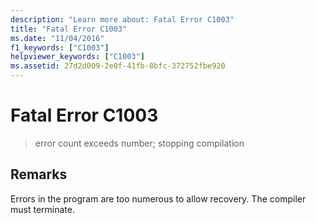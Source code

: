 ```yaml
---
description: "Learn more about: Fatal Error C1003"
title: "Fatal Error C1003"
ms.date: "11/04/2016"
f1_keywords: ["C1003"]
helpviewer_keywords: ["C1003"]
ms.assetid: 27d2d009-2e0f-41fb-8bfc-372752fbe920
---
```

# Fatal Error C1003

> error count exceeds number; stopping compilation

## Remarks

Errors in the program are too numerous to allow recovery. The compiler must terminate.
